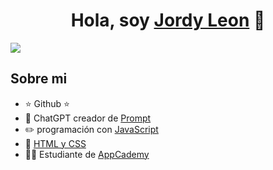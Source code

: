 <div align="center">
<h1 align="center">Hola, soy <a href="">Jordy Leon</a> 👋</h1>
</div>

<img src="https://i.imgur.com/Tr2AzTa.png">


## Sobre mi

- ⭐ Github ⭐ 
- 🎥 ChatGPT creador de [Prompt](https://chatgpt.com/)
- ✏️ programación con [JavaScript](https://developer.mozilla.org/es/docs/Web/JavaScript)
- 📗 [HTML y CSS](https://es.khanacademy.org/computing/computer-programming/html-css#:~:text=HTML%20es%20el%20lenguaje%20de,%2C%20fuente%2C%20dise%C3%B1o%20y%20m%C3%A1s.)
- 🧑‍🏫 Estudiante de [AppCademy](https://www.aluracursos.com/)
<br>


<!--
**poseidonct27/poseidonct27** is a ✨ _special_ ✨ repository because its `README.md` (this file) appears on your GitHub profile.

Here are some ideas to get you started:

- 🔭 I’m currently working on ...
- 🌱 I’m currently learning ...
- 👯 I’m looking to collaborate on ...
- 🤔 I’m looking for help with ...
- 💬 Ask me about ...
- 📫 How to reach me: ...
- 😄 Pronouns: ...
- ⚡ Fun fact: ...
-->
